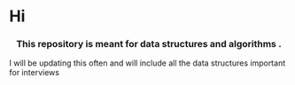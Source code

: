 # Hi 
<h3 align="center">This repository is meant for data structures and algorithms .</h3>
<p>I will be updating this often and will include all the data structures important for interviews</p>
